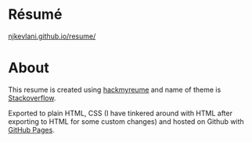 # Résumé
[njkevlani.github.io/resume/](https://njkevlani.github.io/resume/)
# About
This resume is created using [hackmyreume](https://github.com/hacksalot/HackMyResume) and name of theme is  [Stackoverflow](https://themes.jsonresume.org/stackoverflow).

Exported to plain HTML, CSS (I have tinkered around with HTML after exporting to HTML for some custom changes) and hosted on Github with [GitHub Pages](https://pages.github.com/).
